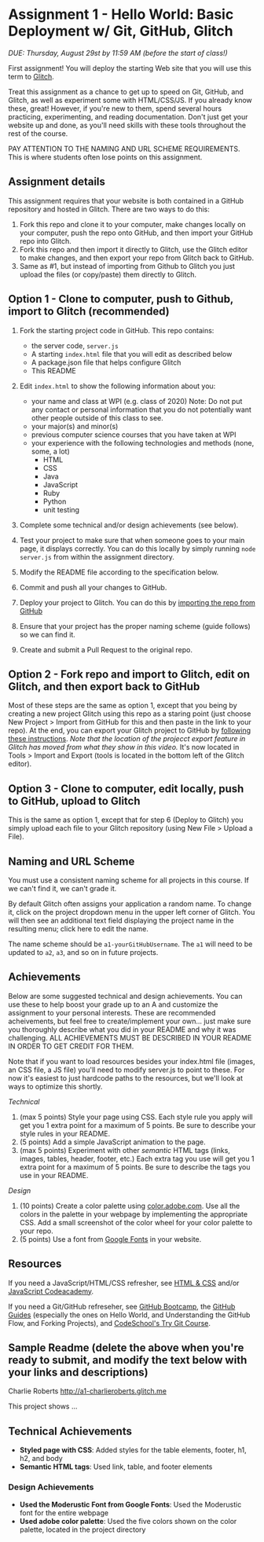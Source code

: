 Assignment 1 - Hello World: Basic Deployment w/ Git, GitHub, Glitch
===

*DUE: Thursday, August 29st by 11:59 AM (before the start of class!)*  

First assignment! You will deploy the starting Web site that you will use this term to [Glitch](http://www.glitch.com/). 

Treat this assignment as a chance to get up to speed on Git, GitHub, and Glitch, as well as experiment some with HTML/CSS/JS. If you already know these, great! 
However, if you're new to them, spend several hours practicing, experimenting, and reading documentation. Don't just get your website up and done, as
you'll need skills with these tools throughout the rest of the course.

PAY ATTENTION TO THE NAMING AND URL SCHEME REQUIREMENTS. This is where students often lose points on this assignment.

Assignment details
---

This assignment requires that your website is both contained in a GitHub repository and hosted in Glitch. There are two ways to do this:

1. Fork this repo and clone it to your computer, make changes locally on your computer, push the repo onto GitHub, and then import your GitHub repo into Glitch.
2. Fork this repo and then import it directly to Glitch, use the Glitch editor to make changes, and then export your repo from Glitch back to GitHub.
3. Same as #1, but instead of importing from Github to Glitch you just upload the files (or copy/paste) them directly to Glitch.

## Option 1 - Clone to computer, push to Github, import to Glitch (recommended)

1. Fork the starting project code in GitHub. This repo contains:
    * the server code, `server.js`
    * A starting `index.html` file that you will edit as described below
    * A package.json file that helps configure Glitch
    * This README
2. Edit `index.html` to show the following information about you:
    * your name and class at WPI (e.g. class of 2020) Note: Do not put any contact or personal information that you do not potentially want other people outside of this class to see.
    * your major(s) and minor(s)
    * previous computer science courses that you have taken at WPI
    * your experience with the following technologies and methods (none, some, a lot)
        * HTML
        * CSS
        * Java
        * JavaScript
        * Ruby
        * Python
        * unit testing
4. Complete some technical and/or design achievements (see below).
5. Test your project to make sure that when someone goes to your main page, it displays correctly. You can do this locally by simply running `node server.js` from within the assignment directory.

6. Modify the README file according to the specification below.
7. Commit and push all your changes to GitHub. 
8. Deploy your project to Glitch. You can do this by [importing the repo from GitHub](https://medium.com/glitch/import-code-from-anywhere-83fb60ea4875)
9. Ensure that your project has the proper naming scheme (guide follows) so we can find it.
9. Create and submit a Pull Request to the original repo.

## Option 2 - Fork repo and import to Glitch, edit on Glitch, and then export back to GitHub
Most of these steps are the same as option 1, except that you being by creating a new project Glitch using this repo as a staring point (just choose New Project > Import from GitHub for this and then paste in the link to your repo). At the end, you can export your Glitch project to GitHub by [following these instructions](https://www.youtube.com/watch?time_continue=77&v=aWJFbtrgW4E&feature=emb_logo). *Note that the location of the projecct export feature in Glitch has moved from what they show in this video.* It's now located in Tools > Import and Export (tools is located in the bottom left of the Glitch editor).

## Option 3 - Clone to computer, edit locally, push to GitHub, upload to Glitch
This is the same as option 1, except that for step 6 (Deploy to Glitch) you simply upload each file to your Glitch repository (using New File > Upload a File).

Naming and URL Scheme
---

You must use a consistent naming scheme for all projects in this course.
If we can't find it, we can't grade it.

By default Glitch often assigns your application a random name. To change it, click on the project dropdown menu in the upper left corner of Glitch. You will then see an additional text field displaying the project name in the resulting menu; click here to edit the name.

The name scheme should be `a1-yourGitHubUsername`.
The `a1` will need to be updated to `a2`, `a3`, and so on in future projects.

Achievements
---
Below are some suggested technical and design achievements. You can use these to help boost your grade up to an A and customize the assignment to your personal interests. These are recommended acheivements, but feel free to create/implement your own... just make sure you thoroughly describe what you did in your README and why it was challenging. ALL ACHIEVEMENTS MUST BE DESCRIBED IN YOUR README IN ORDER TO GET CREDIT FOR THEM.

Note that if you want to load resources besides your index.html file (images, an CSS file, a JS file) you'll need to modify server.js to point to these. For now it's easiest to just hardcode paths to the resources, but we'll look at ways to optimize this shortly.

*Technical*
1. (max 5 points) Style your page using CSS. Each style rule you apply will get you 1 extra point for a maximum of 5 points. Be sure to describe your style rules in your README.
2. (5 points) Add a simple JavaScript animation to the page.
3. (max 5 points) Experiment with other *semantic* HTML tags (links, images, tables, header, footer, etc.) Each extra tag you use will get you 1 extra point for a maximum of 5 points. Be sure to describe the tags you use in your README.

*Design*
1. (10 points) Create a color palette using [color.adobe.com](https://color.adobe.com). Use all the colors in the palette in your webpage by implementing the appropriate CSS. Add a small screenshot of the color wheel for your color palette to your repo.
2. (5 points) Use a font from [Google Fonts](https://fonts.google.com) in your website.

Resources
---

If you need a JavaScript/HTML/CSS refresher, see [HTML & CSS](https://wpi.primo.exlibrisgroup.com/discovery/fulldisplay?docid=alma9936730811904746&context=L&vid=01WPI_INST:Default&lang=en&search_scope=MyInst_and_CI&adaptor=Local%20Search%20Engine&tab=Everything&query=any,contains,Jon%20Duckett&offset=0) and/or [JavaScript Codeacademy](https://www.codecademy.com/en/tracks/javascript).

If you need a Git/GitHub refreseher, see [GitHub Bootcamp](https://help.github.com/categories/bootcamp/), the [GitHub Guides](https://guides.github.com/) (especially the ones on Hello World, and Understanding the GitHub Flow, and Forking Projects), and [CodeSchool's Try Git Course](https://www.codeschool.com/courses/try-git).

Sample Readme (delete the above when you're ready to submit, and modify the text below with your links and descriptions)
---

Charlie Roberts
http://a1-charlieroberts.glitch.me

This project shows ...

## Technical Achievements
- **Styled page with CSS**: Added styles for the table elements, footer, h1, h2, and body
- **Semantic HTML tags**: Used link, table, and footer elements

### Design Achievements
- **Used the Moderustic Font from Google Fonts**: Used the Moderustic font for the entire webpage
- **Used adobe color palette**: Used the five colors shown on the color palette, located in the project directory
